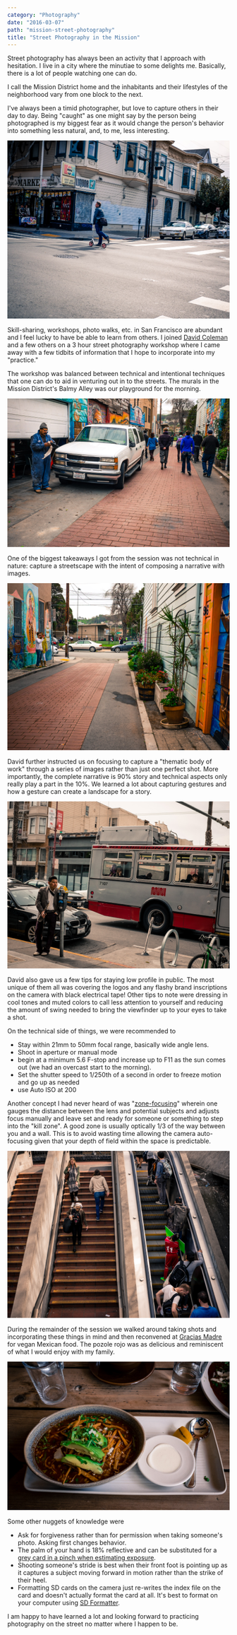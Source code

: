 ```yaml
---
category: "Photography"
date: "2016-03-07"
path: "mission-street-photography"
title: "Street Photography in the Mission"
---
```


Street photography has always been an activity that I approach with hesitation.
I live in a city where the minutiae to some delights me.
Basically, there is a lot of people watching one can do.

I call the Mission District home and the inhabitants and their lifestyles of
the neighborhood vary from one block to the next.

I've always been a timid photographer, but love to capture others in their day to day.
Being "caught" as one might say by the person being photographed is my biggest fear as it would
change the person's behavior into something less natural, and, to me, less interesting.

![Glide](./glide.jpg)

Skill-sharing, workshops, photo walks, etc. in San Francisco are abundant and I feel lucky to have
be able to learn from others. I joined [David Coleman](http://www.eventbrite.com/o/david-coleman-photography-7965502924) and a few others on a 3 hour street photography workshop
where I came away with a few tidbits of information that I hope to incorporate into my "practice."

The workshop was balanced between technical and intentional techniques that one can do to aid in venturing out in to the streets. The murals in the Mission District's Balmy Alley was our playground for the morning.

![Balmy Alley](./balmy.jpg)

One of the biggest takeaways I got from the session was not technical in nature: capture a streetscape with the intent of composing a narrative with images.

![Selfie in the alley.](./selfie.jpg)

David further instructed us on focusing to capture a "thematic body of work" through a series of images rather than just one perfect shot.
More importantly, the complete narrative is 90% story and technical aspects only really play a part in the 10%. We learned a lot about capturing gestures and how a gesture can create a landscape for a story.

![Estoy con la banda.](./mariachi.jpg)

David also gave us a few tips for staying low profile in public.
The most unique of them all was covering the logos and any flashy brand inscriptions on the camera with black electrical tape! Other tips to note were dressing in cool tones and muted colors to call less attention to yourself and reducing the amount of swing needed to bring the viewfinder up to your eyes to take a shot.

On the technical side of things, we were recommended to

- Stay within 21mm to 50mm focal range, basically wide angle lens.
- Shoot in aperture or manual mode
- begin at a minimum 5.6 F-stop and increase up to F11 as the sun comes out (we had an overcast start to the morning).
- Set the shutter speed to 1/250th of a second in order to freeze motion and go up as needed
- use Auto ISO at 200

Another concept I had never heard of was "[zone-focusing](http://inmybag.net/learn-to-zone-focus/)" wherein one gauges the distance between the lens and potential subjects and adjusts focus manually and leave set and ready for someone or something to step into the "kill zone". A good zone is usually optically 1/3 of the way between you and a wall. This is to avoid wasting time allowing the camera auto-focusing given that your depth of field within the space is predictable.

![BART](./bart.jpg)

During the remainder of the session we walked around taking shots and incorporating these things in mind and then reconvened at [Gracias Madre](http://4sq.com/8KFzOk) for vegan Mexican food. The pozole rojo was as delicious and reminiscent of what I would enjoy with my family.

![Pozole rojo at Gracias Madre](./pozole.jpg)

Some other nuggets of knowledge were

- Ask for forgiveness rather than for permission when taking someone's photo. Asking first changes behavior.
- The palm of your hand is 18% reflective and can be substituted for a [grey card in a pinch when estimating exposure](http://petapixel.com/2012/06/06/use-your-hand-as-a-makeshift-gray-card-for-estimating-exposure/).
- Shooting someone's stride is best when their front foot is pointing up as it captures a subject moving forward in motion rather than the strike of their heel.
- Formatting SD cards on the camera just re-writes the index file on the card and doesn't actually format the card at all. It's best to format on your computer using [SD Formatter](https://www.sdcard.org/downloads/formatter_4/).

I am happy to have learned a lot and looking forward to practicing photography on the street no matter where I happen to be.
